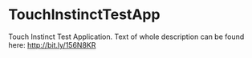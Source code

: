 TouchInstinctTestApp
====================

Touch Instinct Test Application. 
Text of whole description can be found here: http://bit.ly/156N8KR
